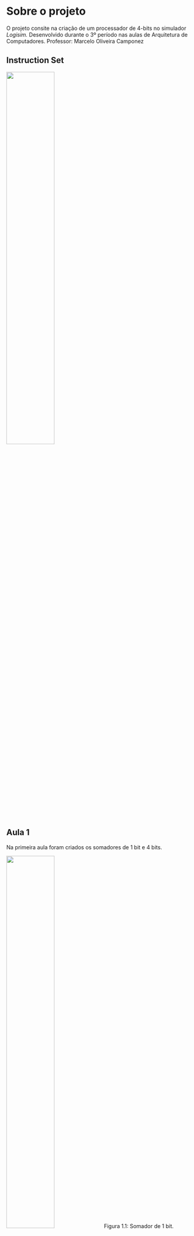 # Sobre o projeto

O projeto consite na criação de um processador de 4-bits no simulador *Logisim.* Desenvolvido durante o 3º período nas aulas de Arquitetura de Computadores.
Professor: Marcelo Oliveira Camponez

## Instruction Set
<img src="https://github.com/Welontom/Arquitetura/assets/125558184/35af07d4-702b-4c1d-8754-d4d1bcc45939" width="50%" height="50%">


## Aula 1

Na primeira aula foram criados os somadores de 1 bit e 4 bits.  
  
<img src="https://github.com/Welontom/Arquitetura/assets/125558184/9ce7faee-b721-48d1-b918-56eaf8f49315" width="50%" height="50%">  
Figura 1.1: Somador de 1 bit.  
<img src="https://github.com/Welontom/Arquitetura/assets/125558184/08fafada-d597-46d3-b63e-4241f447af4c" width="50%" height="50%">  
Figura 1.2: Somador de 4 bits.  

## Aula 2

Na segunda aula foram criados os subtratores de 1 bit e 4 bits.  

<img src="https://github.com/Welontom/Arquitetura/assets/125558184/0b46e8f8-c79d-43c9-9b0a-e866b7bbdc15" width="50%" height="50%">  
Figura 2.1: Subrator de 1 bit.
<img src="https://github.com/Welontom/Arquitetura/assets/125558184/c9c42fd0-a11a-499e-ac3c-4dc86b67306b" width="50%" height="50%">  
Figura 2.2: Subtrator de 4 bits.

## Aula 3

Na terceira aula foram criados o buffeer, o buffer invertido e o decodificador.  

<img src="https://github.com/Welontom/Arquitetura/assets/125558184/58a4fe76-b938-44a7-af39-ec4baab449bc" width="50%" height="50%">  
Figura 3.1: Buffer.
<img src="https://github.com/Welontom/Arquitetura/assets/125558184/3b225482-2542-45bc-b53b-9e8f3dbbffe1" width="50%" height="50%">  
Figura 3.2: Buffer Invertido.
<img src="https://github.com/Welontom/Arquitetura/assets/125558184/7c11294d-549d-468b-adcc-d95c0ad26668" width="50%" height="50%">  
Figura 3.3: Decodificador.

## Aula 4

Na quarta aula foi criado o rotacionador esquerdo.

<img src="https://github.com/Welontom/Arquitetura/assets/125558184/25573bed-d6ce-4266-85b6-4bcd0b212264" width="50%" height="50%">  
Figura 4.1: Rotacionador Esquerdo.


## Aula 5

Na quinta aula foram criados o rotacionador direito, a porta or de 4 bits e a macro da ULA

<img src="https://github.com/Welontom/Arquitetura/assets/125558184/154713ad-8433-4dc7-819d-e5b654afa63a" width="50%" height="50%"> 
Figura 5.1: Rotacionador direito. Note que a única diferença entre o rotacionador esquerdo e direito é o distribuidor da saída. 

<img src="https://github.com/Welontom/Arquitetura/assets/125558184/8ca0c752-6b9c-4ff0-8778-aa9b6ec9663b" width="50%" height="50%">  
Figura 5.2: Porta or de 4 bits.  

<img src="https://github.com/Welontom/Arquitetura/assets/125558184/79578249-feb3-4e84-8655-16a31c22efb1" width="50%" height="50%">    
Figura 5.3: ULA.  

## Aula 6

Na sexta aula foram corrigidos erros na porta or e criadas as saídas zero e overflow da ULA.

## Aula 7

Nessa aula, foi feito e implementado no sistema o registrador ac (acumulador).

<img src="https://github.com/Welontom/Arquitetura/assets/125558184/5e794255-b458-4708-897c-f210e57ded22" width="50%" height="50%">
Figura 7.1: Registrador AC.
<img src="https://github.com/Welontom/Arquitetura/assets/125558184/68076a4a-2c04-45c5-b3ac-3d1f7da646f5" width="50%" height="50%">
Figura 7.2: Sistema com o registrador AC.

## Aula 8

Na oitava aula foi criado o multiplexador e adcionado uma memória.

<img src="https://github.com/Welontom/Arquitetura/assets/125558184/6bfff8c5-013e-46c2-b40c-dfcb3198aed9" width="50%" height="50%">
Figura 8.1: Multiplexador.
<img src="https://github.com/Welontom/Arquitetura/assets/125558184/d4fdcbe6-cc0d-4c49-ae7c-b8621b35242b" width="50%" height="50%">
Figura 8.2: Sistema com o multiplexador e memória.


